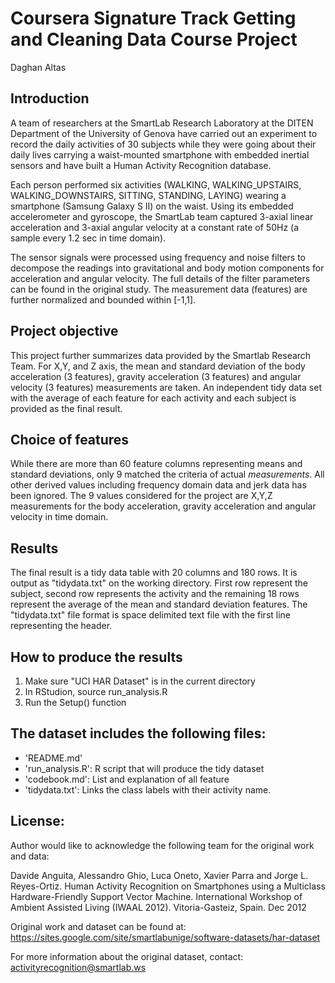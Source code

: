 # Coursera Signature Track Getting and Cleaning Data Course Project
Daghan Altas

## Introduction
A team of researchers at the SmartLab Research Laboratory at the DITEN Department of the University of Genova have carried
out an experiment to record the daily activities of 30 subjects while they were going about their daily lives carrying a
waist-mounted smartphone with embedded inertial sensors and have built a Human Activity Recognition database.

Each person performed six activities (WALKING, WALKING_UPSTAIRS, WALKING_DOWNSTAIRS, SITTING, STANDING, LAYING)
wearing a smartphone (Samsung Galaxy S II) on the waist. Using its embedded accelerometer and gyroscope, the SmartLab team
captured 3-axial linear acceleration and 3-axial angular velocity at a constant rate of 50Hz (a sample every 1.2 sec in time domain).

The sensor signals were processed using frequency and noise filters to decompose the readings into gravitational and body motion
components for acceleration and angular velocity. The full details of the filter parameters can be found in the original study.
The measurement data (features) are further normalized and bounded within [-1,1].

## Project objective
This project further summarizes data provided by the Smartlab Research Team.
For X,Y, and Z axis, the mean and standard deviation of the body acceleration (3 features), gravity acceleration (3 features) and
angular velocity (3 features) measurements are taken. An independent tidy data set with the average of each feature for each activity
and each subject is provided as the final result.

## Choice of features
While there are more than 60 feature columns representing  means and standard deviations, only 9 matched the criteria of actual _measurements_.
All other derived values including frequency domain data and jerk data has been ignored. The 9 values considered for the project are X,Y,Z
measurements for the body acceleration, gravity acceleration and angular velocity in time domain.

## Results
The final result is a tidy data table with 20 columns and 180 rows. It is output as "tidydata.txt" on the working directory.
First row represent the subject, second row represents the activity and the remaining 18 rows represent the average of the mean and
standard deviation features. The "tidydata.txt" file format is space delimited text file with the first line representing the header.

## How to produce the results
1. Make sure "UCI HAR Dataset" is in the current directory
2. In RStudion, source run_analysis.R
3. Run the Setup() function


## The dataset includes the following files:
- 'README.md'
- 'run_analysis.R': R script that will produce the tidy dataset
- 'codebook.md': List and explanation of all feature
- 'tidydata.txt': Links the class labels with their activity name.


## License:
Author would like to acknowledge the following team for the original work and data:

Davide Anguita, Alessandro Ghio, Luca Oneto, Xavier Parra and Jorge L. Reyes-Ortiz. Human Activity Recognition on Smartphones using a Multiclass Hardware-Friendly Support Vector Machine. International Workshop of Ambient Assisted Living (IWAAL 2012). Vitoria-Gasteiz, Spain. Dec 2012

Original work and dataset can be found at: https://sites.google.com/site/smartlabunige/software-datasets/har-dataset

For more information about the original dataset, contact: activityrecognition@smartlab.ws
